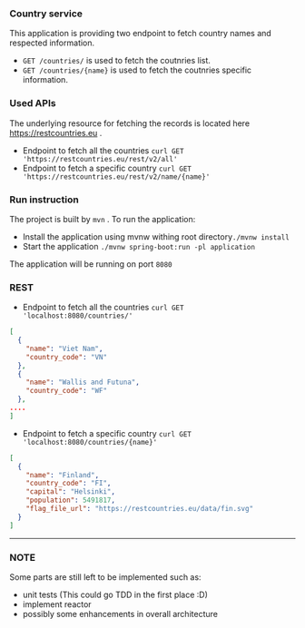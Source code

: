 ### Country service

This application is providing two endpoint to fetch country names and respected information.

- ```GET /countries/``` is used to fetch the coutnries list.
- ```GET /countries/{name}``` is used to fetch the coutnries specific information.

### Used APIs

The underlying resource for fetching the records is located here https://restcountries.eu .

- Endpoint to fetch all the countries ```curl GET 'https://restcountries.eu/rest/v2/all'```
- Endpoint to fetch a specific country ```curl GET 'https://restcountries.eu/rest/v2/name/{name}'```


### Run instruction
The project is built by ```mvn``` . To run the application: 
- Install the application using mvnw withing root directory```./mvnw install```
- Start the application ```./mvnw spring-boot:run -pl application```

The application will be running on port ```8080```

### REST

- Endpoint to fetch all the countries ```curl GET 'localhost:8080/countries/'```
  
```json
[
  {
    "name": "Viet Nam",
    "country_code": "VN"
  },
  {
    "name": "Wallis and Futuna",
    "country_code": "WF"
  },
....
]
```

- Endpoint to fetch a specific country ```curl GET 'localhost:8080/countries/{name}'```
```json
[
  {
    "name": "Finland",
    "country_code": "FI",
    "capital": "Helsinki",
    "population": 5491817,
    "flag_file_url": "https://restcountries.eu/data/fin.svg"
  }
]
```


----------------------------------------------------------------------------------

### NOTE

Some parts are still left to be implemented such as:

- unit tests (This could go TDD in the first place :D)
- implement reactor
- possibly some enhancements in overall architecture
